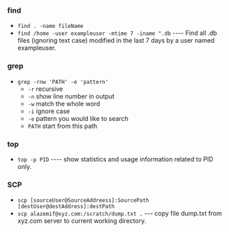 ### find
- `find . -name fileName` 
- `find /home -user exampleuser -mtime 7 -iname ".db`   ---- Find all .db files (ignoring text case) modified in the last 7 days by a user named exampleuser.
### grep
- `grep -rnw 'PATH' -e 'pattern'`
  - `-r` recursive 
  - `-n` show line number in output
  - `-w` match the whole word
  - `-i` ignore case
  - `-e` pattern you would like to search 
  - `PATH` start from this path

### top 
- `top -p PID`  ---- show statistics and usage information related to PID only. 
### SCP 
- `scp [sourceUser@SourceAddreess]:SourcePath [destUser@destAddress]:destPath` 
- `scp alazemif@xyz.com:/scratch/dump.txt .` --- copy file dump.txt from xyz.com server to current working directory. 


